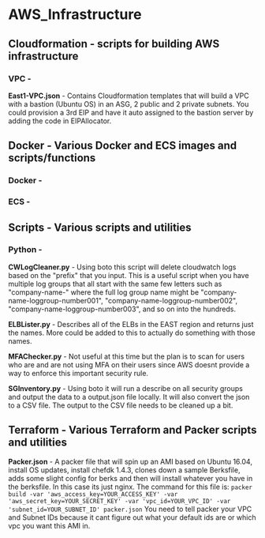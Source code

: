 # AWS_Infrastructure
## Cloudformation - scripts for building AWS infrastructure
### VPC -

**East1-VPC.json** - Contains Cloudformation templates that will build a VPC with a bastion (Ubuntu OS) in an ASG, 2 public and 2 private subnets. You could provision a 3rd EIP and have it auto assigned to the bastion server by adding the code in EIPAllocator.

## Docker - Various Docker and ECS images and scripts/functions
### Docker -

### ECS -


## Scripts - Various scripts and utilities
### Python -

**CWLogCleaner.py** - Using boto this script will delete cloudwatch logs based on the "prefix" that you input. This is a useful script when you have multiple log groups that all start with the same few letters such as "company-name-" where the full log group name might be "company-name-loggroup-number001", "company-name-loggroup-number002", "company-name-loggroup-number003", and so on into the hundreds.

**ELBLister.py** - Describes all of the ELBs in the EAST region and returns just the names. More could be added to this to actually do something with those names.

**MFAChecker.py** - Not useful at this time but the plan is to scan for users who are and are not using MFA on their users since AWS doesnt provide a way to enforce this important security rule.

**SGInventory.py** - Using boto it will run a describe on all security groups and output the data to a output.json file locally. It will also convert the json to a CSV file. The output to the CSV file needs to be cleaned up a bit.


## Terraform - Various Terraform and Packer scripts and utilities

**Packer.json** - A packer file that will spin up an AMI based on Ubuntu 16.04, install OS updates, install chefdk 1.4.3, clones down a sample Berksfile, adds some slight config for berks and then will install whatever you have in the berksfile. In this case its just nginx.
The command for this file is:
`packer build -var 'aws_access_key=YOUR_ACCESS_KEY' -var 'aws_secret_key=YOUR_SECRET_KEY' -var 'vpc_id=YOUR_VPC_ID' -var 'subnet_id=YOUR_SUBNET_ID' packer.json` You need to tell packer your VPC and Subnet IDs because it cant figure out what your default ids are or which vpc you want this AMI in.
